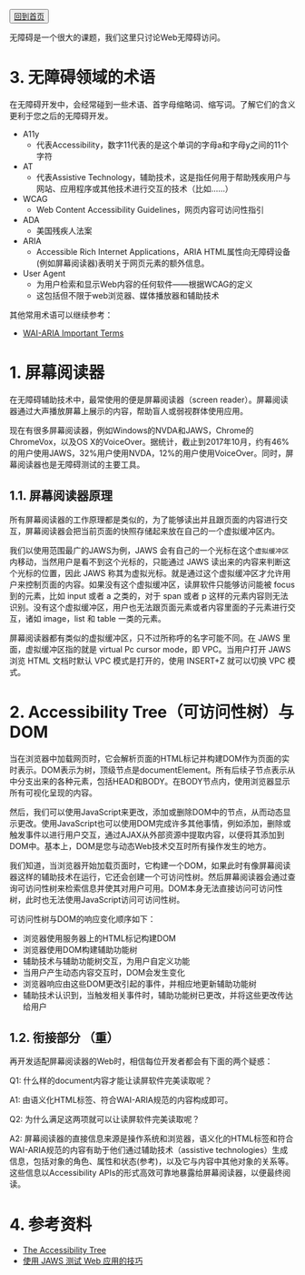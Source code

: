 <button>[回到首页](../index.md)</button>

无障碍是一个很大的课题，我们这里只讨论Web无障碍访问。

# 3. 无障碍领域的术语

在无障碍开发中，会经常碰到一些术语、首字母缩略词、缩写词。了解它们的含义更利于您之后的无障碍开发。

- A11y
    - 代表Accessibility，数字11代表的是这个单词的字母a和字母y之间的11个字符
- AT
    - 代表Assistive Technology，辅助技术，这是指任何用于帮助残疾用户与网站、应用程序或其他技术进行交互的技术（比如……）
- WCAG
    - Web Content Accessibility Guidelines，网页内容可访问性指引
- ADA
    - 美国残疾人法案
- ARIA
    - Accessible Rich Internet Applications，ARIA HTML属性向无障碍设备(例如屏幕阅读器)表明关于网页元素的额外信息。
- User Agent
    - 为用户检索和显示Web内容的任何软件——根据WCAG的定义
    - 这包括但不限于web浏览器、媒体播放器和辅助技术

其他常用术语可以继续参考：
- [WAI-ARIA Important Terms](https://www.w3.org/TR/wai-aria-1.1/#x4-important-terms)

# 1. 屏幕阅读器

在无障碍辅助技术中，最常使用的便是屏幕阅读器（screen reader）。屏幕阅读器通过大声播放屏幕上展示的内容，帮助盲人或弱视群体使用应用。

现在有很多屏幕阅读器，例如Windows的NVDA和JAWS，Chrome的ChromeVox，以及OS X的VoiceOver。据统计，截止到2017年10月，约有46%的用户使用JAWS，32%用户使用NVDA，12%的用户使用VoiceOver。同时，屏幕阅读器也是无障碍测试的主要工具。

## 1.1. 屏幕阅读器原理

所有屏幕阅读器的工作原理都是类似的，为了能够读出并且跟页面的内容进行交互，屏幕阅读器会把当前页面的快照存储起来放在自己的一个虚拟缓冲区内。

我们以使用范围最广的JAWS为例，JAWS 会有自己的一个光标在这个`虚拟缓冲区`内移动，当然用户是看不到这个光标的，只能通过 JAWS 读出来的内容来判断这个光标的位置，因此 JAWS 称其为虚拟光标。就是通过这个虚拟缓冲区才允许用户来控制页面的内容。如果没有这个虚拟缓冲区，读屏软件只能够访问能被 focus 到的元素，比如 input 或者 a 之类的，对于 span 或者 p 这样的元素内容则无法识别。没有这个虚拟缓冲区，用户也无法跟页面元素或者内容里面的子元素进行交互，诸如 image，list 和 table 一类的元素。

屏幕阅读器都有类似的虚拟缓冲区，只不过所称呼的名字可能不同。在 JAWS 里面，虚拟缓冲区指的就是 virtual Pc cursor mode，即 VPC。当用户打开 JAWS 浏览 HTML 文档时默认 VPC 模式是打开的，使用 INSERT+Z 就可以切换 VPC 模式。

# 2. Accessibility Tree（可访问性树）与 DOM
当在浏览器中加载网页时，它会解析页面的HTML标记并构建DOM作为页面的实时表示。DOM表示为树，顶级节点是documentElement。所有后续子节点表示从中分支出来的各种元素，包括HEAD和BODY。在BODY节点内，使用浏览器显示所有可视化呈现的内容。

然后，我们可以使用JavaScript来更改，添加或删除DOM中的节点，从而动态显示更改。使用JavaScript也可以使用DOM完成许多其他事情，例如添加，删除或触发事件以进行用户交互，通过AJAX从外部资源中提取内容，以便将其添加到DOM中。基本上，DOM是您与动态Web技术交互时所有操作发生的地方。

我们知道，当浏览器开始加载页面时，它构建一个DOM，如果此时有像屏幕阅读器这样的辅助技术在运行，它还会创建一个可访问性树。然后屏幕阅读器会通过查询可访问性树来检索信息并使其对用户可用。DOM本身无法直接访问可访问性树，此时也无法使用JavaScript访问可访问性树。

可访问性树与DOM的响应变化顺序如下：
- 浏览器使用服务器上的HTML标记构建DOM
- 浏览器使用DOM构建辅助功能树
- 辅助技术与辅助功能树交互，为用户自定义功能
- 当用户产生动态内容交互时，DOM会发生变化
- 浏览器响应由这些DOM更改引起的事件，并相应地更新辅助功能树
- 辅助技术认识到，当触发相关事件时，辅助功能树已更改，并将这些更改传达给用户


## 1.2. 衔接部分 （重）


再开发适配屏幕阅读器的Web时，相信每位开发者都会有下面的两个疑惑：

Q1: 什么样的document内容才能让读屏软件完美读取呢？

A1: 由语义化HTML标签、符合WAI-ARIA规范的内容构成即可。

Q2: 为什么满足这两项就可以让读屏软件完美读取呢？

A2: 屏幕阅读器的直接信息来源是操作系统和浏览器，语义化的HTML标签和符合WAI-ARIA规范的内容有助于他们通过辅助技术（assistive technologies）生成信息，包括对象的角色、属性和状态(参考)，以及它与内容中其他对象的关系等。这些信息以Accessibility APIs的形式高效可靠地暴露给屏幕阅读器，以便最终阅读。



# 4. 参考资料
- [The Accessibility Tree](http://whatsock.com/training/)
- [使用 JAWS 测试 Web 应用的技巧](https://www.ibm.com/developerworks/cn/web/1010_sunqy_jaws/index.html)

